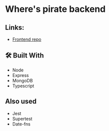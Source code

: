 # Where's pirate backend
## Links:
- [Frontend repo](https://github.com/Kacegz/wheres-pirate)
## 🛠️ Built With
- Node
- Express
- MongoDB
- Typescript
## Also used
- Jest
- Supertest
- Date-fns